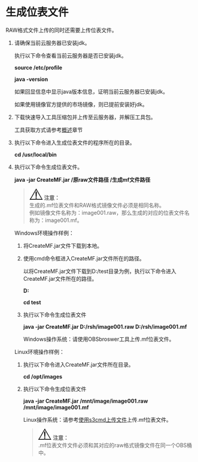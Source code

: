 # 生成位表文件<a name="ZH-CN_TOPIC_0133773781"></a>

RAW格式文件上传的同时还需要上传位表文件。

1.  请确保当前云服务器已安装jdk。

    执行以下命令查看当前云服务器是否已安装jdk。

    **source /etc/profile**

    **java -version**

    如果回显信息中显示java版本信息，证明当前云服务器已安装jdk。

    如果使用镜像官方提供的市场镜像，则已提前安装好jdk。

2.  下载快速导入工具压缩包并上传至云服务器，并解压工具包。

    工具获取方式请参考[概述](概述-快速导入.md)章节

3.  执行以下命令进入生成位表文件的程序所在的目录。

    **cd /usr/local/bin**

4.  执行以下命令生成位表文件。

    **java -jar CreateMF.jar /原raw文件路径 /生成mf文件路径**

    >![](public_sys-resources/icon-notice.gif) **注意：**   
    >生成的.mf位表文件和RAW格式镜像文件必须是相同名称。  
    >例如镜像文件名称为：image001.raw，那么生成的对应的位表文件名称为：image001.mf。  

    Windows环境操作样例：

    1.  将CreateMF.jar文件下载到本地。
    2.  使用cmd命令框进入CreateMF.jar文件所在的路径。

        以将CreateMF.jar文件下载到D:/test目录为例，执行以下命令进入CreateMF.jar文件所在的路径。

        **D:**

        **cd test**

    3.  执行以下命令生成位表文件

        **java -jar CreateMF.jar D:/rsh/image001.raw D:/rsh/image001.mf**

        Windows操作系统：请使用OBSbroswer工具上传.mf位表文件。


    Linux环境操作样例：

    1.  执行以下命令进入CreateMF.jar文件所在目录。

        **cd /opt/images**

    2.  执行以下命令生成位表文件

        **java -jar CreateMF.jar /mnt/image/image001.raw /mnt/image/image001.mf**

        Linux操作系统：请参考[使用s3cmd上传文件](使用s3cmd上传文件.md)上传.mf位表文件。

        >![](public_sys-resources/icon-notice.gif) **注意：**   
        >.mf位表文件文件必须和其对应的raw格式镜像文件在同一个OBS桶中。  



